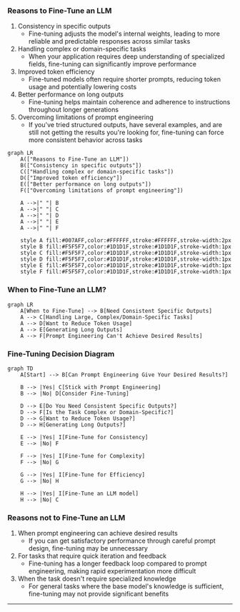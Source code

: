 ### Reasons to Fine-Tune an LLM

1. Consistency in specific outputs
   - Fine-tuning adjusts the model's internal weights, leading to more reliable and predictable responses across similar tasks
2. Handling complex or domain-specific tasks
   - When your application requires deep understanding of specialized fields, fine-tuning can significantly improve performance
3. Improved token efficiency
   - Fine-tuned models often require shorter prompts, reducing token usage and potentially lowering costs
4. Better performance on long outputs
   - Fine-tuning helps maintain coherence and adherence to instructions throughout longer generations
5. Overcoming limitations of prompt engineering
   - If you've tried structured outputs, have several examples, and are still not getting the results you're looking for, fine-tuning can force more consistent behavior across tasks

```mermaid
graph LR
    A(["Reasons to Fine-Tune an LLM"])
    B(["Consistency in specific outputs"])
    C(["Handling complex or domain-specific tasks"])
    D(["Improved token efficiency"])
    E(["Better performance on long outputs"])
    F(["Overcoming limitations of prompt engineering"])

    A -->|" "| B
    A -->|" "| C
    A -->|" "| D
    A -->|" "| E
    A -->|" "| F

    style A fill:#007AFF,color:#FFFFFF,stroke:#FFFFFF,stroke-width:2px
    style B fill:#F5F5F7,color:#1D1D1F,stroke:#1D1D1F,stroke-width:1px
    style C fill:#F5F5F7,color:#1D1D1F,stroke:#1D1D1F,stroke-width:1px
    style D fill:#F5F5F7,color:#1D1D1F,stroke:#1D1D1F,stroke-width:1px
    style E fill:#F5F5F7,color:#1D1D1F,stroke:#1D1D1F,stroke-width:1px
    style F fill:#F5F5F7,color:#1D1D1F,stroke:#1D1D1F,stroke-width:1px

```

### When to Fine-Tune an LLM?

```mermaid
graph LR
    A[When to Fine-Tune] --> B[Need Consistent Specific Outputs]
    A --> C[Handling Large, Complex/Domain-Specific Tasks]
    A --> D[Want to Reduce Token Usage]
    A --> E[Generating Long Outputs]
    A --> F[Prompt Engineering Can't Achieve Desired Results]
```

### Fine-Tuning Decision Diagram

```mermaid
graph TD
    A[Start] --> B[Can Prompt Engineering Give Your Desired Results?]
    
    B --> |Yes| C[Stick with Prompt Engineering]
    B --> |No| D[Consider Fine-Tuning]

    D --> E[Do You Need Consistent Specific Outputs?]
    D --> F[Is the Task Complex or Domain-Specific?]
    D --> G[Want to Reduce Token Usage?]
    D --> H[Generating Long Outputs?]

    E --> |Yes| I[Fine-Tune for Consistency]
    E --> |No| F

    F --> |Yes| I[Fine-Tune for Complexity]
    F --> |No| G

    G --> |Yes| I[Fine-Tune for Efficiency]
    G --> |No| H

    H --> |Yes| I[Fine-Tune an LLM model]
    H --> |No| C

```
### Reasons not to Fine-Tune an LLM
1. When prompt engineering can achieve desired results
   - If you can get satisfactory performance through careful prompt design, fine-tuning may be unnecessary
2. For tasks that require quick iteration and feedback
   - Fine-tuning has a longer feedback loop compared to prompt engineering, making rapid experimentation more difficult
3. When the task doesn't require specialized knowledge
   - For general tasks where the base model's knowledge is sufficient, fine-tuning may not provide significant benefits

---
